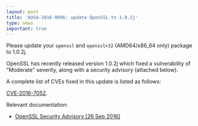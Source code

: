 ```yaml
---
layout: post
title: 'AOSA-2016-0006: update OpenSSL to 1.0.2j'
type: news
important: true
---
```


Please update your `openssl` and `openssl+32` (AMD64/x86_64 only) package to 1.0.2j.

OpenSSL has recently released version 1.0.2j which fixed a vulnerability of "Moderate" severity, along with a security advisory (attached below).

A complete list of CVEs fixed in this update is listed as follows:

[CVE-2016-7052](https://web.nvd.nist.gov/view/vuln/detail?vulnId=CVE-2016-2052).

Relevant documentation:

- [OpenSSL Security Advisory [26 Sep 2016]](https://www.openssl.org/news/secadv/20160926.txt)